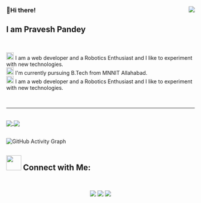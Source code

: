 ### 👋Hi there!     <img align="right" src="https://visitor-badge.glitch.me/badge?page_id=pravesh-pandey.pravesh-pandey"/>
## I am Pravesh Pandey
<br>
<p align="left">
<img src="https://user-images.githubusercontent.com/58443282/114050007-8ac51980-98a9-11eb-8dea-a162f9c69cb6.png" width="20">  I am a web developer and a Robotics Enthusiast and I like to experiment with new technologies.
<br>
<img src="https://user-images.githubusercontent.com/58443282/114054658-acc09b00-98ad-11eb-8f08-5f76e2a63f71.png" width="20">  I'm currently pursuing B.Tech from MNNIT Allahabad.
<br>
<img src="https://user-images.githubusercontent.com/58443282/114052870-0cb64200-98ac-11eb-85e1-0018db0419e7.png" width="20">  I am a web developer and a Robotics Enthusiast and I like to experiment with new technologies.
</p>
<br>
<hr>
<br>
<a href="https://github-readme-stats.vercel.app/api?username=pravesh-pandey&show_icons=true&theme=cobalt">
  <img align="center" src="https://github-readme-stats.vercel.app/api?username=pravesh-pandey&show_icons=true&theme=radical&custom_title=My GitHub Stats" />
</a>
<a href="https://github-readme-stats.vercel.app/api/top-langs/?username=pravesh-pandey&layout=compact&langs_count=8">
  <img align="center" src="https://github-readme-stats.vercel.app/api/top-langs/?username=pravesh-pandey&layout=compact&langs_count=10&theme=radical" />
</a>
<br> 
<br>

![GitHub Activity Graph](https://activity-graph.herokuapp.com/graph?username=pravesh-pandey) 

## <img src="https://user-images.githubusercontent.com/58443282/114053740-d9c07e00-98ac-11eb-9d3a-0e9264366126.png" width="40"> Connect with Me:
<br>

<p align="center">
<a href="https://www.linkedin.com/in/pravesh25/"><img src="https://img.shields.io/badge/-Pravesh%20Pandey%20-0077B5?style=flat&logo=Linkedin&logoColor=white"/></a>
<a href="mailto:pravesh25pandey@gmail.com"><img src="https://img.shields.io/badge/-pravesh25pandey@gmail.com-D14836?style=flat&logo=Gmail&logoColor=white"/></a>
<a href="https://www.instagram.com/pravesh__pandey_/"><img src="https://img.shields.io/badge/-pravesh__pandey_-e0f8f9?style=flat&logo=instagram&logoColor=darkpink"/></a>
</p>
<!--
**pravesh-pandey/pravesh-pandey** is a ✨ _special_ ✨ repository because its `README.md` (this file) appears on your GitHub profile.

Here are some ideas to get you started:

- 🔭 I’m currently working on ...
- 🌱 I’m currently learning ...
- 👯 I’m looking to collaborate on ...
- 🤔 I’m looking for help with ...
- 💬 Ask me about ...
- 📫 How to reach me: ...
- 😄 Pronouns: ...
- ⚡ Fun fact: ...
-->
